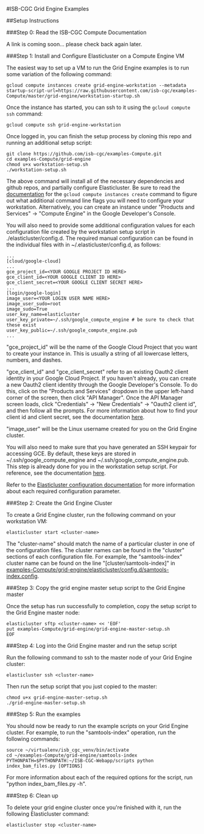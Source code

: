 #ISB-CGC Grid Engine Examples

##Setup Instructions

###Step 0: Read the ISB-CGC Compute Documentation

A link is coming soon... please check back again later.

###Step 1: Install and Configure Elasticluster on a Compute Engine VM

The easiest way to set up a VM to run the Grid Engine examples is to run some variation of the following command:
```
gcloud compute instances create grid-engine-workstation --metadata startup-script-url=https://raw.githubusercontent.com/isb-cgc/examples-Compute/master/grid-engine/workstation-startup.sh
```

Once the instance has started, you can ssh to it using the `gcloud compute ssh` command:
```
gcloud compute ssh grid-engine-workstation
```

Once logged in, you can finish the setup process by cloning this repo and running an additional setup script:
```
git clone https://github.com/isb-cgc/examples-Compute.git
cd examples-Compute/grid-engine
chmod u+x workstation-setup.sh
./workstation-setup.sh
```

The above command will install all of the necessary dependencies and github repos, and partially configure Elasticluster.  Be sure to read the [documentation](https://cloud.google.com/sdk/gcloud/reference/compute/instances/create) for the `gcloud compute instances create` command to figure out what additional command line flags you will need to configure your workstation.  Alternatively, you can create an instance under "Products and Services" -> "Compute Engine" in the Google Developer's Console.

You will also need to provide some additional configuration values for each configuration file created by the workstation setup script in ./elasticluster/config.d.  The required manual configuration can be found in the individual files with in ~/.elasticluster/config.d, as follows:

```
...
[cloud/google-cloud]
...
gce_project_id=<YOUR GOOGLE PROJECT ID HERE> 
gce_client_id=<YOUR GOOGLE CLIENT ID HERE>
gce_client_secret=<YOUR GOOGLE CLIENT SECRET HERE>
...
[login/google-login]
image_user=<YOUR LOGIN USER NAME HERE>
image_user_sudo=root
image_sudo=True
user_key_name=elasticluster
user_key_private=~/.ssh/google_compute_engine # be sure to check that these exist
user_key_public=~/.ssh/google_compute_engine.pub
...
```

"gce_project_id" will be the name of the Google Cloud Project that you want to create your instance in.  This is usually a string of all lowercase letters, numbers, and dashes.

"gce_client_id" and "gce_client_secret" refer to an existing Oauth2 client identity in your Google Cloud Project.  If you haven't already, you can create a new Oauth2 client identity through the Google Developer's Console.  To do this, click on the "Products and Services" dropdown in the upper left-hand corner of the screen, then click "API Manager".  Once the API Manager screen loads, click "Credentials" -> "New Credentials" -> "Oauth2 client id", and then follow all the prompts.  For more information about how to find your client id and client secret, see the documentation [here](http://googlegenomics.readthedocs.org/en/latest/use_cases/setup_gridengine_cluster_on_compute_engine/index.html#index-obtaining-client-id-and-client-secrets).

"image_user" will be the Linux username created for you on the Grid Engine cluster.

You will also need to make sure that you have generated an SSH keypair for accessing GCE.  By default, these keys are stored in ~/.ssh/google_compute_engine and ~/.ssh/google_compute_engine.pub.  This step is already done for you in the workstation setup script.  For reference, see the documentation [here](http://googlegenomics.readthedocs.org/en/latest/use_cases/setup_gridengine_cluster_on_compute_engine/index.html#index-generating-ssh-keypair). 

Refer to the [Elasticluster configuration documentation](http://elasticluster.readthedocs.org/en/latest/configure.html) for more information about each required configuration parameter.

###Step 2: Create the Grid Engine Cluster

To create a Grid Engine cluster, run the following command on your workstation VM:
```
elasticluster start <cluster-name>
```

The "cluster-name" should match the name of a particular cluster in one of the configuration files.  The cluster names can be found in the "cluster" sections of each configuration file.  For example, the "samtools-index" cluster name can be found on the line "[cluster/samtools-index]" in [examples-Compute/grid-engine/elasticluster/config.d/samtools-index.config](elasticluster/config.d/samtools-index.config).

###Step 3: Copy the grid engine master setup script to the Grid Engine master 

Once the setup has run successfully to completion, copy the setup script to the Grid Engine master node:
```
elasticluster sftp <cluster-name> << 'EOF'
put examples-Compute/grid-engine/grid-engine-master-setup.sh
EOF
```

###Step 4: Log into the Grid Engine master and run the setup script

Run the following command to ssh to the master node of your Grid Engine cluster:
```
elasticluster ssh <cluster-name>
```

Then run the setup script that you just copied to the master:
```
chmod u+x grid-engine-master-setup.sh
./grid-engine-master-setup.sh
```
###Step 5: Run the examples

You should now be ready to run the example scripts on your Grid Engine cluster.  For example, to run the "samtools-index" operation, run the following commands:
```
source ~/virtualenv/isb_cgc_venv/bin/activate
cd ~/examples-Compute/grid-engine/samtools-index
PYTHONPATH=$PYTHONPATH:~/ISB-CGC-Webapp/scripts python index_bam_files.py [OPTIONS]
```

For more information about each of the required options for the script, run "python index_bam_files.py -h".

###Step 6: Clean up

To delete your grid engine cluster once you're finished with it, run the following Elasticluster command:
```
elasticluster stop <cluster-name>
```
